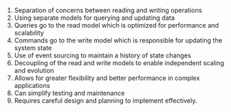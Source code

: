 

1. Separation of concerns between reading and writing operations
2. Using separate models for querying and updating data 
3. Queries go to the read model which is optimized for performance and scalability 
4. Commands go to the write model which is responsible for updating the system state 
5. Use of event sourcing to maintain a history of state changes 
6. Decoupling of the read and write models to enable independent scaling and evolution 
7. Allows for greater flexibility and better performance in complex applications 
8. Can simplify testing and maintenance 
9. Requires careful design and planning to implement effectively.